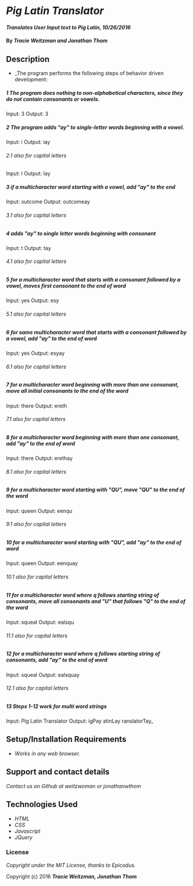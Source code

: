 # _Pig Latin Translator_

#### _Translates User Input text to Pig Latin, 10/26/2016_

#### By _**Tracie Weitzman and Jonathan Thom**_

## Description

* _The program performs the following steps of behavior driven development:

##### 1 The program does nothing to non-alphabetical characters, since they do not contain consonants or vowels.
Input: 3
Output: 3

##### 2 The program adds "ay" to single-letter words beginning with a vowel.
Input: i
Output: iay
###### 2.1 also for capital letters
Input: I
Output: Iay

##### 3 if a multicharacter word starting with a vowel, add "ay" to the end
Input: outcome
Output: outcomeay
###### 3.1 also for capital letters

##### 4 adds "ay" to single letter words beginning with consonant
Input: t
Output: tay
###### 4.1 also for capital letters

##### 5 for a multicharacter word that starts with a consonant followed by a vowel, moves first consonant to the end of word
Input: yes
Output: esy
###### 5.1 also for capital letters

##### 6 for same multicharacter word that starts with a consonant followed by a vowel, add "ay" to the end of word
Input: yes
Output: esyay
###### 6.1 also for capital letters

##### 7 for a multicharacter word beginning with more than one consonant, move all initial consonants to the end of the word
Input: there
Output: ereth
###### 7.1 also for capital letters

##### 8 for a multicharacter word beginning with more than one consonant, add "ay" to the end of word
Input: there
Output: erethay
###### 8.1 also for capital letters

##### 9 for a multicharacter word starting with "QU", move "QU" to the end of the word
Input: queen
Output: eenqu
###### 9.1 also for capital letters

##### 10 for a multicharacter word starting with "QU", add "ay" to the end of word
Input: queen
Output: eenquay
###### 10.1 also for capital letters

##### 11 for a multicharacter word where q follows starting string of consonants, move all consonants and "U" that follows "Q" to the end of the word
Input: squeal
Output: ealsqu
###### 11.1 also for capital letters

##### 12 for a multicharacter word where q follows starting string of consonants, add "ay" to the end of word
Input: squeal
Output: ealsquay
###### 12.1 also for capital letters

##### 13 Steps 1-12 work for multi word strings
Input: Pig Latin Translator
Output: igPay atinLay ranslatorTay_

## Setup/Installation Requirements

* _Works in any web browser._

## Support and contact details

_Contact us on Github at weitzwoman or jonathanwthom_

## Technologies Used

* _HTML_
* _CSS_
* _Javascript_
* _JQuery_

### License

*Copyright under the MIT License, thanks to Epicodus.*

Copyright (c) 2016 **_Tracie Weitzman, Jonathan Thom_**
